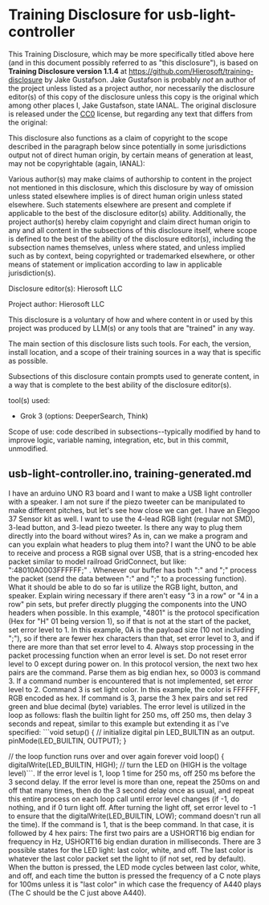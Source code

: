 # Training Disclosure for usb-light-controller
This Training Disclosure, which may be more specifically titled above here (and in this document possibly referred to as "this disclosure"), is based on **Training Disclosure version 1.1.4** at https://github.com/Hierosoft/training-disclosure by Jake Gustafson. Jake Gustafson is probably *not* an author of the project unless listed as a project author, nor necessarily the disclosure editor(s) of this copy of the disclosure unless this copy is the original which among other places I, Jake Gustafson, state IANAL. The original disclosure is released under the [CC0](https://creativecommons.org/public-domain/cc0/) license, but regarding any text that differs from the original:

This disclosure also functions as a claim of copyright to the scope described in the paragraph below since potentially in some jurisdictions output not of direct human origin, by certain means of generation at least, may not be copyrightable (again, IANAL):

Various author(s) may make claims of authorship to content in the project not mentioned in this disclosure, which this disclosure by way of omission unless stated elsewhere implies is of direct human origin unless stated elsewhere. Such statements elsewhere are present and complete if applicable to the best of the disclosure editor(s) ability. Additionally, the project author(s) hereby claim copyright and claim direct human origin to any and all content in the subsections of this disclosure itself, where scope is defined to the best of the ability of the disclosure editor(s), including the subsection names themselves, unless where stated, and unless implied such as by context, being copyrighted or trademarked elsewhere, or other means of statement or implication according to law in applicable jurisdiction(s).

Disclosure editor(s): Hierosoft LLC

Project author: Hierosoft LLC

This disclosure is a voluntary of how and where content in or used by this project was produced by LLM(s) or any tools that are "trained" in any way.

The main section of this disclosure lists such tools. For each, the version, install location, and a scope of their training sources in a way that is specific as possible.

Subsections of this disclosure contain prompts used to generate content, in a way that is complete to the best ability of the disclosure editor(s).

tool(s) used:
- Grok 3 (options: DeeperSearch, Think)

Scope of use: code described in subsections--typically modified by hand to improve logic, variable naming, integration, etc, but in this commit, unmodified.

## usb-light-controller.ino, training-generated.md
I have an arduino UNO R3 board and I want to make a USB light controller with a speaker. I am not sure if the piezo tweeter can be manipulated to make different pitches, but let's see how close we can get. I have an Elegoo 37 Sensor kit as well. I want to use the 4-lead RGB light (regular not SMD), 3-lead button, and 3-lead piezo tweeter. Is there any way to plug them directly into the board without wires? As in, can we make a program and can you explain what headers to plug them into? I want the UNO to be able to receive and process a RGB signal over USB, that is a string-encoded hex packet similar to model railroad GridConnect, but like: ":48010A0003FFFFFF;" . Whenever our buffer has both ":" and ";" process the packet (send the data between ":" and ";" to a processing function). What it should be able to do so far is utilize the RGB light, button, and speaker. Explain wiring necessary if there aren't easy "3 in a row" or "4 in a row" pin sets, but prefer directly plugging the components into the UNO headers when possible. In this example, "4801" is the protocol specification (Hex for "H" 01 being version 1), so if that is not at the start of the packet, set error level to 1. In this example, 0A is the payload size (10 not including ";"), so if there are fewer hex characters than that, set error level to 3, and if there are more than that set error level to 4. Always stop processing in the packet processing function when an error level is set. Do not reset error level to 0 except during power on. In this protocol version, the next two hex pairs are the command. Parse them as big endian hex, so 0003 is command 3. If a command number is encountered that is not implemented, set error level to 2. Command 3 is set light color. In this example, the color is FFFFFF, RGB encoded as hex. If command is 3, parse the 3 hex pairs and set red green and blue decimal (byte) variables. The error level is utilized in the loop as follows: flash the builtin light for 250 ms, off 250 ms, then delay 3 seconds and repeat, similar to this example but extending it as I've specified: ```void setup() {
  // initialize digital pin LED_BUILTIN as an output.
  pinMode(LED_BUILTIN, OUTPUT);
}

// the loop function runs over and over again forever
void loop() {
  digitalWrite(LED_BUILTIN, HIGH);   // turn the LED on (HIGH is the voltage level)```. If the error level is 1, loop 1 time for 250 ms, off 250 ms before the 3 second delay. If the error level is more than one, repeat the 250ms on and off that many times, then do the 3 second delay once as usual, and repeat this entire process on each loop call until error level changes (if -1, do nothing, and if 0 turn light off. After turning the light off, set error level to -1 to ensure that the digitalWrite(LED_BUILTIN, LOW); command doesn't run all the time). If the command is 1, that is the beep command. In that case, it is followed by 4 hex pairs: The first two pairs are a USHORT16 big endian for frequency in Hz, USHORT16 big endian duration in milliseconds. There are 3 possible states for the LED light: last color, white, and off. The last color is whatever the last color packet set the light to (if not set, red by default). When the button is pressed, the LED mode cycles between last color, white, and off, and each time the button is pressed the frequency of a C note plays for 100ms unless it is "last color" in which case the frequency of A440 plays (The C should be the C just above A440).
